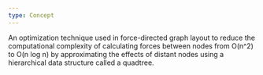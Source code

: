 ```yaml
---
type: Concept
---
```


An optimization technique used in force-directed graph layout to reduce the computational complexity of calculating forces between nodes from O(n^2) to O(n log n) by approximating the effects of distant nodes using a hierarchical data structure called a quadtree.